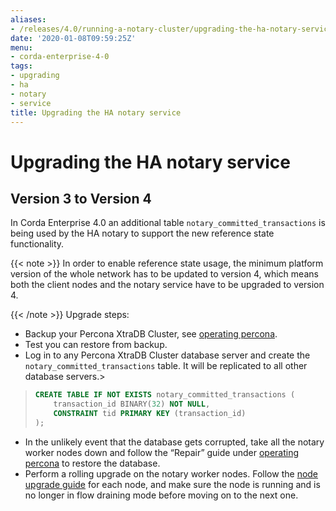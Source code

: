 ```yaml
---
aliases:
- /releases/4.0/running-a-notary-cluster/upgrading-the-ha-notary-service.html
date: '2020-01-08T09:59:25Z'
menu:
- corda-enterprise-4-0
tags:
- upgrading
- ha
- notary
- service
title: Upgrading the HA notary service
---
```



# Upgrading the HA notary service


## Version 3 to Version 4

In Corda Enterprise 4.0 an additional table `notary_committed_transactions` is being used by the HA notary to support the new reference state functionality.

{{< note >}}
In order to enable reference state usage, the minimum platform version of the whole network has to be updated to version 4, which means
both the client nodes and the notary service have to be upgraded to version 4.

{{< /note >}}
Upgrade steps:


* Backup your Percona XtraDB Cluster, see [operating percona](operating-percona.md).
* Test you can restore from backup.
* Log in to any Percona XtraDB Cluster database server and create the `notary_committed_transactions` table. It will be replicated to all other database servers.> 
> ```sql
> CREATE TABLE IF NOT EXISTS notary_committed_transactions (
>     transaction_id BINARY(32) NOT NULL,
>     CONSTRAINT tid PRIMARY KEY (transaction_id)
> );
> ```
> 


* In the unlikely event that the database gets corrupted, take all the notary worker nodes down and follow the “Repair” guide under [operating percona](operating-percona.md) to restore the database.
* Perform a rolling upgrade on the notary worker nodes. Follow the [node upgrade guide](../node-upgrade-notes.md) for each node, and make sure the node is running and is no longer in flow draining mode before moving on to the next one.

